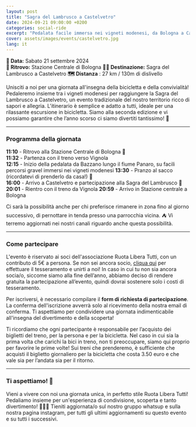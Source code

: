 ```yaml
---
layout: post
title: "Sagra del Lambrusco a Castelvetro"
date: 2024-09-21 09:00:00 +0200
categories: social-ride
excerpt: "Pedalata facile immersa nei vigneti modenesi, da Bologna a Castelvetro"
cover: assets/images/events/castelvetro.jpg
lang: it
---
```


**📅 Data:** Sabato 21 settembre 2024  
**📍 Ritrovo:** Stazione Centrale di Bologna 
**🚴‍♂️ Destinazione:** Sagra del Lambrusco a Castelvetro
**🗺️ Distanza** : 27 km / 130m di dislivello


Unisciti a noi per una giornata all'insegna della bicicletta e della convivialità! Pedaleremo insieme tra i vigneti modenesi per raggiungere la Sagra del Lambrusco a Castelvetro, un evento tradizionale del nostro territorio ricco di sapori e allegria. L'itinerario è semplice e adatto a tutti, ideale per una rilassante escursione in bicicletta. Siamo alla seconda edizione e vi possiamo garantire che l’anno scorso ci siamo divertiti tantissimo! 🌿

---

### **Programma della giornata**

**11:10** - Ritrovo alla Stazione Centrale di Bologna 🚂  
**11:32** - Partenza con il treno verso Vignola  
**12:15** - Inizio della pedalata da Bazzano lungo il fiume Panaro, su facili percorsi gravel immersi nei vigneti modenesi
**13:30** - Pranzo al sacco (ricordatevi di prenderlo da casa!) 🍴  
**16:00** - Arrivo a Castelvetro e partecipazione alla Sagra del Lambrusco 🍷  
**20:01** - Rientro con il treno da Vignola 
**20:59** - Arrivo in Stazione centrale a Bologna 

Ci sarà la possibilità anche per chi preferisce rimanere in zona fino al giorno successivo, di  pernottare in tenda presso una parrocchia vicina. ⛺️ Vi terremo aggiornati nei nostri canali riguardo anche questa possibilità.

---

### **Come partecipare**

L'evento è riservato ai soci dell'associazione Ruota Libera Tutti, con un contributo di 5€ a persona. Se non sei ancora socio, [cliqua qui](/tesseramento) per effettuare il tesseramento e unirti a noi! In caso in cui tu non sia ancora socia/o, siccome siamo alla fine dell’anno, abbiamo deciso di rendere gratuita la partecipazione all’evento, quindi dovrai sostenere solo i costi di tesseramento.

Per iscriversi, è necessario compilare il **form di richiesta di partecipazione**. La conferma dell'iscrizione avverrà solo al ricevimento della nostra email di conferma. Ti aspettiamo per condividere una giornata indimenticabile all'insegna del divertimento e della scoperta! 

Ti ricordiamo che ogni partecipante è responsabile per l’acquisto dei biglietti del treno, per la persona e per la bicicletta. Nel caso in cui sia la prima volta che carichi la bici in treno, non ti preoccupare, siamo qui proprio per favorire le prime volte! Sui treni che prenderemo, è sufficiente che acquisti il biglietto giornaliero per la bicicletta che costa 3.50 euro e che vale sia per l’andata sia per il ritorno.

---

### **Ti aspettiamo! 🌟**

Vieni a vivere con noi una giornata unica, in perfetto stile Ruota Libera Tutti! Pedaliamo insieme per un'esperienza di condivisione, scoperta e tanto divertimento! 🚴‍♀️🍇 Tieniti aggiornata/o sul nostro gruppo whatsup e sulla nostra pagina instagram, per tutti gli ultimi aggiornamenti su questo evento e su tutti i successivi.
